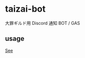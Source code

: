 # taizai-bot

大罪ギルド用 Discord 通知 BOT / GAS

## usage

[See](https://qiita.com/HeRo/items/4e65dcc82783b2766c03)
